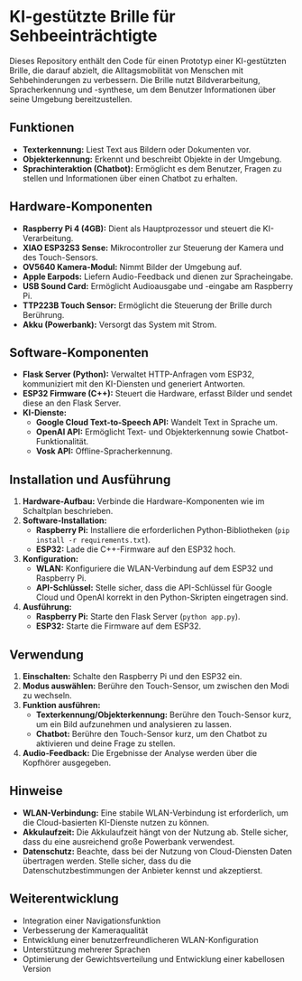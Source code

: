 # KI-gestützte Brille für Sehbeeinträchtigte

Dieses Repository enthält den Code für einen Prototyp einer KI-gestützten Brille, die darauf abzielt, die Alltagsmobilität von Menschen mit Sehbehinderungen zu verbessern. Die Brille nutzt Bildverarbeitung, Spracherkennung und -synthese, um dem Benutzer Informationen über seine Umgebung bereitzustellen.

## Funktionen

* **Texterkennung:** Liest Text aus Bildern oder Dokumenten vor.
* **Objekterkennung:** Erkennt und beschreibt Objekte in der Umgebung.
* **Sprachinteraktion (Chatbot):** Ermöglicht es dem Benutzer, Fragen zu stellen und Informationen über einen Chatbot zu erhalten.

## Hardware-Komponenten

* **Raspberry Pi 4 (4GB):** Dient als Hauptprozessor und steuert die KI-Verarbeitung.
* **XIAO ESP32S3 Sense:** Mikrocontroller zur Steuerung der Kamera und des Touch-Sensors.
* **OV5640 Kamera-Modul:** Nimmt Bilder der Umgebung auf.
* **Apple Earpods:** Liefern Audio-Feedback und dienen zur Spracheingabe.
* **USB Sound Card:** Ermöglicht Audioausgabe und -eingabe am Raspberry Pi.
* **TTP223B Touch Sensor:** Ermöglicht die Steuerung der Brille durch Berührung.
* **Akku (Powerbank):** Versorgt das System mit Strom.

## Software-Komponenten

* **Flask Server (Python):** Verwaltet HTTP-Anfragen vom ESP32, kommuniziert mit den KI-Diensten und generiert Antworten.
* **ESP32 Firmware (C++):** Steuert die Hardware, erfasst Bilder und sendet diese an den Flask Server.
* **KI-Dienste:**
    * **Google Cloud Text-to-Speech API:** Wandelt Text in Sprache um.
    * **OpenAI API:** Ermöglicht Text- und Objekterkennung sowie Chatbot-Funktionalität.
    * **Vosk API:** Offline-Spracherkennung.

## Installation und Ausführung

1. **Hardware-Aufbau:** Verbinde die Hardware-Komponenten wie im Schaltplan beschrieben.
2. **Software-Installation:**
    * **Raspberry Pi:** Installiere die erforderlichen Python-Bibliotheken (`pip install -r requirements.txt`).
    * **ESP32:** Lade die C++-Firmware auf den ESP32 hoch.
3. **Konfiguration:**
    * **WLAN:** Konfiguriere die WLAN-Verbindung auf dem ESP32 und Raspberry Pi.
    * **API-Schlüssel:** Stelle sicher, dass die API-Schlüssel für Google Cloud und OpenAI korrekt in den Python-Skripten eingetragen sind.
4. **Ausführung:**
    * **Raspberry Pi:** Starte den Flask Server (`python app.py`).
    * **ESP32:** Starte die Firmware auf dem ESP32.

## Verwendung

1. **Einschalten:** Schalte den Raspberry Pi und den ESP32 ein.
2. **Modus auswählen:** Berühre den Touch-Sensor, um zwischen den Modi zu wechseln.
3. **Funktion ausführen:**
    * **Texterkennung/Objekterkennung:** Berühre den Touch-Sensor kurz, um ein Bild aufzunehmen und analysieren zu lassen.
    * **Chatbot:** Berühre den Touch-Sensor kurz, um den Chatbot zu aktivieren und deine Frage zu stellen.
4. **Audio-Feedback:** Die Ergebnisse der Analyse werden über die Kopfhörer ausgegeben.

## Hinweise

* **WLAN-Verbindung:** Eine stabile WLAN-Verbindung ist erforderlich, um die Cloud-basierten KI-Dienste nutzen zu können.
* **Akkulaufzeit:** Die Akkulaufzeit hängt von der Nutzung ab. Stelle sicher, dass du eine ausreichend große Powerbank verwendest.
* **Datenschutz:** Beachte, dass bei der Nutzung von Cloud-Diensten Daten übertragen werden. Stelle sicher, dass du die Datenschutzbestimmungen der Anbieter kennst und akzeptierst.

## Weiterentwicklung

* Integration einer Navigationsfunktion
* Verbesserung der Kameraqualität
* Entwicklung einer benutzerfreundlicheren WLAN-Konfiguration
* Unterstützung mehrerer Sprachen
* Optimierung der Gewichtsverteilung und Entwicklung einer kabellosen Version
